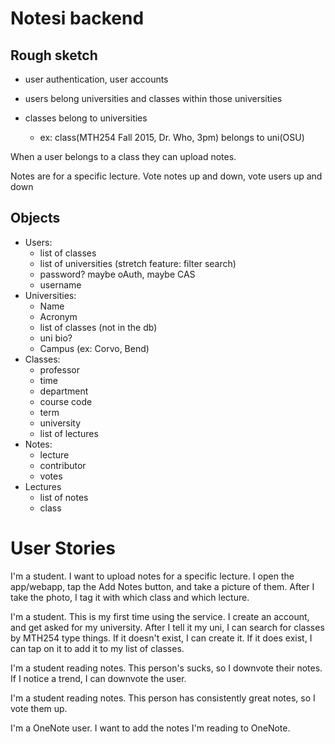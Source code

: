 Notesi backend
===============

Rough sketch
------------

* user authentication, user accounts
* users belong universities and classes within those universities

* classes belong to universities
    * ex: class(MTH254 Fall 2015, Dr. Who, 3pm) belongs to uni(OSU)

When a user belongs to a class they can upload notes.

Notes are for a specific lecture. Vote notes up and down, vote users up and down


Objects
-------
* Users:
    * list of classes
    * list of universities (stretch feature: filter search)
    * password? maybe oAuth, maybe CAS
    * username
* Universities:
    * Name
    * Acronym
    * list of classes (not in the db)
    * uni bio?
    * Campus (ex: Corvo, Bend)
* Classes:
    * professor
    * time
    * department
    * course code
    * term
    * university
    * list of lectures
* Notes:
    * lecture
    * contributor
    * votes
* Lectures
    * list of notes
    * class

User Stories
============

I'm a student. I want to upload notes for a specific lecture. I open the app/webapp,
tap the Add Notes button, and take a picture of them. After I take the photo, I
tag it with which class and which lecture.

I'm a student. This is my first time using the service. I create an account, and
get asked for my university. After I tell it my uni, I can search for classes by
MTH254 type things. If it doesn't exist, I can create it. If it does exist, I can
tap on it to add it to my list of classes.

I'm a student reading notes. This person's sucks, so I downvote their notes. If
I notice a trend, I can downvote the user.

I'm a student reading notes. This person has consistently great notes, so I vote
them up.

I'm a OneNote user. I want to add the notes I'm reading to OneNote.
